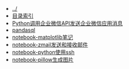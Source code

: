 
[@id]: _sidebar.md 
[@title]: python
[@location]: docs/python/_sidebar.md
[@author]: leity
[@date]: 2022-01-12

* [../](README.md)
* [目录索引](python/README.md)
* [Python调用企业微信API发送企业微信应用消息](python/20210815-01.md)
* [pandasql](python/20210817-01.md)
* [notebook-matplotlib笔记](python/20211206-01.md)
* [notebook-zmail发送和接收邮件](python/20211228-01.md)
* [notebook-python使用ssh](python/20211229-01.md)
* [notebook-pillow生成图片](python/20211230-01.md)
